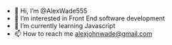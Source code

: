 - 👋 Hi, I’m @AlexWade555
- 👀 I’m interested in Front End software development
- 🌱 I’m currently learning Javascript
- 📫 How to reach me alexjohnwade@gmail.com

<!---
AlexWade555/AlexWade555 is a ✨ special ✨ repository because its `README.md` (this file) appears on your GitHub profile.
You can click the Preview link to take a look at your changes.
--->
